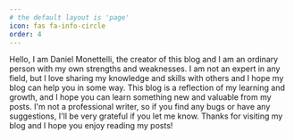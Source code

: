 ```yaml
---
# the default layout is 'page'
icon: fas fa-info-circle
order: 4
---
```


Hello, I am Daniel Monettelli, the creator of this blog and I am an ordinary person with my own strengths and weaknesses. I am not an expert in any field, but I love sharing my knowledge and skills with others and I hope my blog can help you in some way. This blog is a reflection of my learning and growth, and I hope you can learn something new and valuable from my posts. I'm not a professional writer, so if you find any bugs or have any suggestions, I'll be very grateful if you let me know. Thanks for visiting my blog and I hope you enjoy reading my posts!
